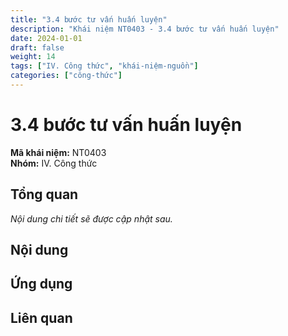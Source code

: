 ```yaml
---
title: "3.4 bước tư vấn huấn luyện"
description: "Khái niệm NT0403 - 3.4 bước tư vấn huấn luyện"
date: 2024-01-01
draft: false
weight: 14
tags: ["IV. Công thức", "khái-niệm-nguồn"]
categories: ["công-thức"]
---
```


# 3.4 bước tư vấn huấn luyện

**Mã khái niệm:** NT0403  
**Nhóm:** IV. Công thức

## Tổng quan

*Nội dung chi tiết sẽ được cập nhật sau.*

## Nội dung

<!-- Nội dung chi tiết sẽ được điền vào đây -->

## Ứng dụng

<!-- Cách ứng dụng khái niệm này trong thực tế -->

## Liên quan

<!-- Các khái niệm liên quan khác -->
